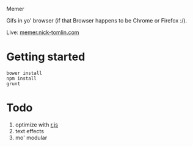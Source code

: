 Memer

Gifs in yo' browser (if that Browser happens to be Chrome or Firefox :/).

Live: [memer.nick-tomlin.com](http://memer.nick-tomlin.com)

# Getting started

    bower install
    npm install
    grunt

# Todo

1. optimize with [r.js](http://requirejs.org/docs/optimization.html)
2. text effects
3. mo' modular
